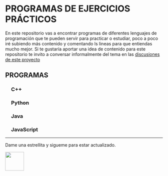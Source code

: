 # PROGRAMAS DE EJERCICIOS PRÁCTICOS
En este repositorio vas a encontrar programas de diferentes lenguajes de programación que te pueden servir para practicar o estudiar, poco a poco iré subiendo más contenido y comentando ls lineas para que entiendas mucho mejor.
Si te gustaría aportar una idea de contenido para este repositorio te invito a conversar informalmente del tema en las [discusiones de este proyecto](https://github.com/Tomvargas/Programas/discussions/3) 

## PROGRAMAS
### <img src="https://icon-icons.com/icons2/2415/PNG/48/cplusplus_original_logo_icon_146581.png" width="15px"/> C++   
### <img src="https://cdn.icon-icons.com/icons2/112/PNG/64/python_18894.png" width="15px"/> Python
### <img src="https://icon-icons.com/icons2/195/PNG/48/Java_23404.png" width="15px"/> Java
### <img src="https://icon-icons.com/icons2/2108/PNG/48/javascript_icon_130900.png" width="15px"/> JavaScript

<hr>
Dame una estrellita y sigueme para estar actualizado.

<a href="https://github.com/Tomvargas"><img  src="https://user-images.githubusercontent.com/5713670/87202985-820dcb80-c2b6-11ea-9f56-7ec461c497c3.gif" width="60"/></a>

